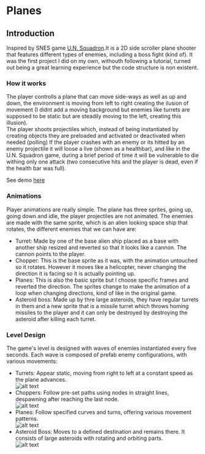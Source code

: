 # Planes

## Introduction
Inspired by SNES game [U.N. Squadron](https://es.wikipedia.org/wiki/U.N._Squadron).It is a 2D side scroller plane shooter that features different types of enemies, including a boss fight (kind of). It was the first project I did on my own, withouth following a tutorial, turned out being a great learning experience but the code structure is non existent.  

### How it works
The player controlls a plane that can move side-ways as well as up and down, the environment is moving from left to right creating the ilusion of movement (I didnt add a moving background but enemies like turrets are supposed to be static but are steadily moving to the left, creating this illusion).  
The player shoots projectiles which, instead of being instantiated by creating objects they are preloaded and activated or deactivated when needed (polling)
If the player crashes with an enemy or its hitted by an enemy projectile it will loose a live (shown as a healthbar), and like in the U.N. Squadron game, during a brief period of time it will be vulnerable to die withing only one attack (two consecutive hits and the player is dead, even if the health bar was full).

See demo [here](https://drive.google.com/file/d/17w908gKJeiXT_ek3UJBFH5gc5xkCnGVI/view?usp=drive_link)
### Animations
Player animations are really simple. The plane has three sprites, going up, going down and idle, the player projectiles are not animated. 
The enemies are made with the same sprite, which is an alien looking space ship that rotates, the different enemies that we can have are:
* Turret: Made by one of the base alien ship placed as a base with another ship resized and reverted so that it looks like a cannon. The cannon points to the player.
* Chopper: This is the base sprite as it was, with the animation untouched so it rotates. However it moves like a helicopter, never changing the direction it is facing so it is actually pointing up.
* Planes: This is also the basic sprite but I choose specific frames and reverted the direction. The sprites change to make the animation of a loop when changing directions, kind of like in the original game.
* Asteroid boss: Made up by thre large asteroids, they have regular turrets in them and a new sprite that is a missile turret which throws homing missiles to the player and it can only be destroyed by destroying the asteroid after killing each turret.

### Level Design
The game's level is designed with waves of enemies instantiated every five seconds. Each wave is composed of prefab enemy configurations, with various movements:

- Turrets: Appear static, moving from right to left at a constant speed as the plane advances.  
![alt text](https://media.giphy.com/media/v1.Y2lkPTc5MGI3NjExNDI1NTBtOTd4ZjA2cG50dG9ta3Q2N3B2N3NpYXc3MHYyeWZvaDJhNSZlcD12MV9pbnRlcm5hbF9naWZfYnlfaWQmY3Q9Zw/NYArk1UlfRCH0l5a8I/giphy.gif "SampleAnimation")
- Choppers: Follow pre-set paths using nodes in straight lines, despawning after reaching the last node.  
![alt text](https://media.giphy.com/media/v1.Y2lkPTc5MGI3NjExczBqdzJod2RwaHcxYzl4MnZkc3BhYmRhajBpZXd2cm9yaXhwcHh3OCZlcD12MV9pbnRlcm5hbF9naWZfYnlfaWQmY3Q9Zw/DxfY7cLLtFlpnpk8Wk/giphy.gif "SampleAnimation")
- Planes: Follow specified curves and turns, offering various movement patterns.  
![alt text](https://media.giphy.com/media/v1.Y2lkPTc5MGI3NjExN3E1d2QzY284OWlvMzJ2ZDI0NHg0YnJzYXhteXI2dGNqNHQwbXU3dSZlcD12MV9pbnRlcm5hbF9naWZfYnlfaWQmY3Q9Zw/1uaK5D6txKpBjgtHNK/giphy.gif "SampleAnimation")
- Asteroid Boss: Moves to a defined destination and remains there. It consists of large asteroids with rotating and orbiting parts.  
![alt text](https://media.giphy.com/media/v1.Y2lkPTc5MGI3NjExeXlqNG5neGV6djNyMGMyczEwb242eWJhMXd1eWg4YjAzN2R0aTFkNSZlcD12MV9pbnRlcm5hbF9naWZfYnlfaWQmY3Q9Zw/W9RcrerJBA8y7LKOj3/giphy.gif "SampleAnimation")
